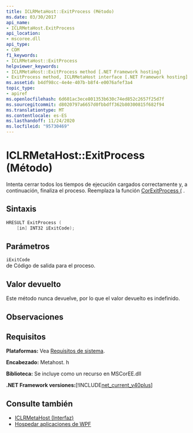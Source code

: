 ```yaml
---
title: ICLRMetaHost::ExitProcess (Método)
ms.date: 03/30/2017
api_name:
- ICLRMetaHost.ExitProcess
api_location:
- mscoree.dll
api_type:
- COM
f1_keywords:
- ICLRMetaHost::ExitProcess
helpviewer_keywords:
- ICLRMetaHost::ExitProcess method [.NET Framework hosting]
- ExitProcess method, ICLRMetaHost interface [.NET Framework hosting]
ms.assetid: b4df98cc-4e4e-407b-b8f4-e0076afef3a4
topic_type:
- apiref
ms.openlocfilehash: 6d601ac3ece801353b630c74ed852c2657f25d7f
ms.sourcegitcommit: d8020797a6657d0fbbdff362b80300815f682f94
ms.translationtype: MT
ms.contentlocale: es-ES
ms.lasthandoff: 11/24/2020
ms.locfileid: "95730469"
---
```

# <a name="iclrmetahostexitprocess-method"></a>ICLRMetaHost::ExitProcess (Método)

Intenta cerrar todos los tiempos de ejecución cargados correctamente y, a continuación, finaliza el proceso. Reemplaza la función [CorExitProcess (](corexitprocess-function.md) .  
  
## <a name="syntax"></a>Sintaxis  
  
```cpp  
HRESULT ExitProcess (  
    [in] INT32 iExitCode);  
```  
  
## <a name="parameters"></a>Parámetros  

 `iExitCode`  
 de Código de salida para el proceso.  
  
## <a name="return-value"></a>Valor devuelto  

 Este método nunca devuelve, por lo que el valor devuelto es indefinido.  
  
## <a name="remarks"></a>Observaciones  
  
## <a name="requirements"></a>Requisitos  

 **Plataformas:** Vea [Requisitos de sistema](../../get-started/system-requirements.md).  
  
 **Encabezado:** Metahost. h  
  
 **Biblioteca:** Se incluye como un recurso en MSCorEE.dll  
  
 **.NET Framework versiones:**[!INCLUDE[net_current_v40plus](../../../../includes/net-current-v40plus-md.md)]  
  
## <a name="see-also"></a>Consulte también

- [ICLRMetaHost (Interfaz)](iclrmetahost-interface.md)
- [Hospedar aplicaciones de WPF](index.md)
